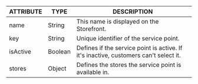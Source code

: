 | ATTRIBUTE | TYPE | DESCRIPTION |
| --- | --- | --- |
| name | String | This name is displayed on the Storefront. |
| key | String | Unique identifier of the service point. |
| isActive | Boolean | Defines if the service point is active. If it's inactive, customers can't select it. |
| stores | Object | Defines the stores the service point is available in. |
